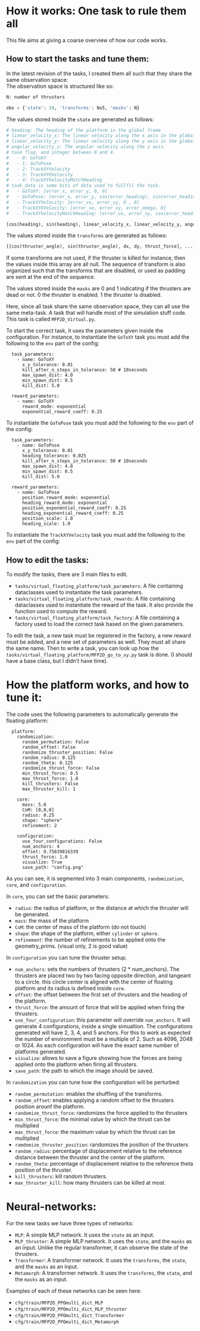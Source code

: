 # How it works: One task to rule them all

This file aims at giving a coarse overview of how our code works.

## How to start the tasks and tune them:

In the latest revision of the tasks, I created them all such that they share the same observation space:\
The observation space is structured like so:
```python
N: number of thrusters

obs = {'state': 10, 'transforms': Nx5, 'masks': N}
```
The values stored inside the `state` are generated as follows:
```python
# heading: The heading of the platform in the global frame
# linear_velocity_x: The linear velocity along the x axis in the global frame
# linear_velocity_y: The linear velocity along the y axis in the global frame
# angular_velocity_z: The angular velocity along the z axis.
# task flag, and integer between 0 and 4.
#   - 0: GoToXY
#   - 1: GoToPose
#   - 2: TrackXYVelocity
#   - 3: TrackXYOVelocity
#   - 4: TrackXYVelocityMatchHeading
# task_data is some bits of data used to fullfil the task.
#   - GoToXY: [error_x, error_y, 0, 0]
#   - GoToPose: [error_x, error_y, cos(error_heading), sin(error_heading)]
#   - TrackXYVelocity: [error_vx, error_vy, 0 , 0]
#   - TrackXYOVelocity: [error_vx, error_vy, error_omega, 0]
#   - TrackXYVelocityMatchHeading: [error_vx, error_vy, cos(error_heading), sin(error_heading)]

[cos(heading), sin(heading), linear_velocity_x, linear_velocity_y, angular_velocity_z, task_flag, task_data_1, task_data_2, task_data_3, task_data_4]
```

The values stored inside the `transforms` are generated as follows:
```python
[[cos(thruster_angle), sin(thruster_angle), dx, dy, thrust_force], ...]
```
If some transforms are not used, if the thruster is killed for instance, then the values inside this array are all null.
The sequence of transform is also organized such that the transforms that are disabled, or used as padding are sent at the end of the sequence.

The values stored inside the `masks` are 0 and 1 indicating if the thrusters are dead or not. 0 the thruster is enabled. 1 the thruster is disabled.

Here, since all task share the same observation space, they can all use the same meta-task. A task that will handle most of the simulation stuff code.
This task is called `MFP2D_Virtual.py`. 

To start the correct task, it uses the parameters given inside the configuration.
For instance, to instantiate the `GoToXY` task you must add the following to the `env` part of the config:
```
  task_parameters: 
    - name: GoToXY
      x_y_tolerance: 0.01
      kill_after_n_steps_in_tolerance: 50 # 10seconds
      max_spawn_dist: 4.0
      min_spawn_dist: 0.5
      kill_dist: 5.0

  reward_parameters:
    - name: GoToXY
      reward_mode: exponential
      exponential_reward_coeff: 0.25
```

To instantiate the `GoToPose` task you must add the following to the `env` part of the config:
```
  task_parameters:
    - name: GoToPose
      x_y_tolerance: 0.01
      heading_tolerance: 0.025
      kill_after_n_steps_in_tolerance: 50 # 10seconds
      max_spawn_dist: 4.0
      min_spawn_dist: 0.5
      kill_dist: 5.0

  reward_parameters:
    - name: GoToPose
      position_reward_mode: exponential
      heading_reward_mode: exponential
      position_exponential_reward_coeff: 0.25
      heading_exponential_reward_coeff: 0.25
      position_scale: 1.0
      heading_scale: 1.0
```

To instantiate the `TrackXYVelocity` task you must add the following to the `env` part of the config:


## How to edit the tasks:
To modify the tasks, there are 3 main files to edit.
- `tasks/virtual_floating_platform/task_parameters`: A file containing dataclasses used to instantiate the task parameters.
- `tasks/virtual_floating_platform/task_rewards`: A file containing dataclasses used to instantiate the reward of the task. It also provide the function used to compute the reward.
- `tasks/virtual_floating_platform/task_factory`: A file containing a factory used to load the correct task based on the given parameters.

To edit the task, a new task must be registered in the factory, a new reward must be added, and a new set of parameters as well. They must all share the same name.
Then to write a task, you can look up how the `tasks/virtual_floating_platform/MFP2D_go_to_xy.py` task is done. (I should have a base class, but I didn't have time).


# How the platform works, and how to tune it:

The code uses the following parameters to automatically generate the floating platform:
```
  platform:
    randomization:
      random_permutation: False
      random_offset: False
      randomize_thruster_position: False
      random_radius: 0.125
      random_theta: 0.125
      randomize_thrust_force: False
      min_thrust_force: 0.5
      max_thrust_force: 1.0
      kill_thrusters: False
      max_thruster_kill: 1

    core:
      mass: 5.0
      CoM: [0,0,0]
      radius: 0.25
      shape: "sphere"
      refinement: 2

    configuration:
      use_four_configurations: False
      num_anchors: 4
      offset: 0.75839816339
      thrust_force: 1.0
      visualize: True
      save_path: "config.png"
```
As you can see, it is segmented into 3 main components, `randomization`, `core`, and `configuration`.

In `core`, you can set the basic parameters:
 - `radius`: the radius of platform, or the distance at which the thruster will be generated.
 - `mass`: the mass of the platform
 - `CoM`: the center of mass of the platform (do not touch)
 - `shape`: the shape of the platform, either `cylinder` or `sphere`.
 - `refinement`: the number of refinements to be applied onto the geometry_prims. (visual only, 2 is good value)

In `configuration` you can tune the thruster setup.
 - `num_anchors`: sets the numbers of thrusters (2 * num_anchors). The thrusters are placed two by two facing opposite direction, and tangeant to a circle. this circle center is aligned with the center of floating platform and its radius is defined inside `core`.
 - `offset`: the offset between the first set of thrusters and the heading of the platform.
 - `thrust_force`: the amount of force that will be applied when firing the thrusters.
 - `use_four_configuration`: this parameter will override `num_anchors`. It will generate 4 configurations, inside a single simualtion. The configurations generated will have 2, 3, 4, and 5 anchors. For this to work as expected the number of environment must be a multiple of 2. Such as 4096, 2048 or 1024. As each configuration will have the exact same number of platforms generated.
 - `visualize`: allows to save a figure showing how the forces are being applied onto the platform when firing all thrusters.
 - `save_path`: the path to which the image should be saved.

In `randomization` you can tune how the configuration will be perturbed:
 - `random_permutation`: enables the shuffling of the transforms.
 - `random_offset`: enables applying a random offset to the thrusters position arounf the platform.
 - `randomize_thrust_force`: randomizes the force applied to the thrusters
 - `min_thrust_force`: the minimal value by which the thrust can be multiplied
 - `max_thrust_force`: the maximum value by which the thrust can be multiplied
 - `ramdomize_thruster_position`: randomizes the position of the thrusters
 - `random_radius`: percentage of displacement relative to the reference distance between the thruster and the center of the platform.
 - `random_theta`: percentage of displacement relative to the reference theta position of the thruster.
 - `kill_thrusters`: kill random thrusters.
 - `max_thruster_kill`: how many thrusters can be killed at most.


# Neural-networks: 
For the new tasks we have three types of networks:
 - `MLP`: A simple MLP network. It uses the `state` as an input.
 - `MLP_thruster`: A simple MLP network. It uses the `state`, and the `masks` as an input. Unlike the regular transformer, it can observe the state of the thrusters.
 - `Transformer`: A transformer network. It uses the `transforms`, the `state`, and the `masks` as an input.
 - `Metamorph`: A transformer network. It uses the `transforms`, the `state`, and the `masks` as an input.

Examples of each of these networks can be seen here:
 - `cfg/train/MFP2D_PPOmulti_dict_MLP`
 - `cfg/train/MFP2D_PPOmulti_dict_MLP_thruster`
 - `cfg/train/MFP2D_PPOmulti_dict_Transformer`
 - `cfg/train/MFP2D_PPOmulti_dict_Metamorph`

